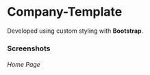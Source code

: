
# Company-Template

Developed using custom styling with **Bootstrap**.

### Screenshots

###### Home Page

